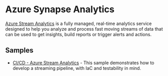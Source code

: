 # Azure Synapse Analytics

[Azure Stream Analytics](https://learn.microsoft.com/en-au/azure/stream-analytics/) is a fully managed, real-time analytics service designed to help you analyze and process fast moving streams of data that can be used to get insights, build reports or trigger alerts and actions.

## Samples

- [CI/CD - Azure Stream Analytics](./streamanalytics_ci_cd/README.md) - This sample demonstrates how to develop a streaming pipeline, with IaC and testability in mind.